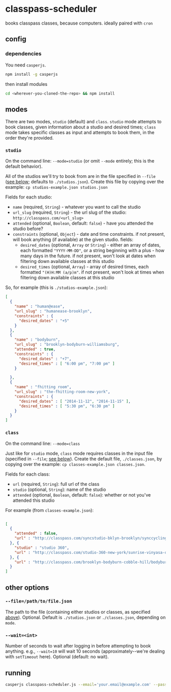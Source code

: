 # classpass-scheduler

books classpass classes, because computers. ideally paired with `cron`

## config

### dependencies

You need `casperjs`.

```bash
npm install -g casperjs
```

then install modules

```bash
cd <wherever-you-cloned-the-repo> && npm install
```

## modes

There are two modes, `studio` (default) and `class`. `studio` mode attempts to book classes, given information about a studio and desired times; `class` mode takes specific classes as input and attempts to book them, in the order they're provided.

### `studio`

On the command line: `--mode=studio` (or omit `--mode` entirely; this is the default behavior).

All of the studios we'll try to book from are in the file specified in `--file` ([see below](#--filepathtofilejson); defaults to `./studios.json`). Create this file by copying over the example: `cp studios-example.json studios.json`

Fields for each studio:

- `name` (required, `String`) - whatever you want to call the studio
- `url_slug` (required, `String`) - the url slug of the studio: `http://classpass.com/<url_slug>`
- `attended` (optional, `Boolean`, default: `false`) - have you attended the studio before?
- `constraints` (optional, `Object`) - date and time constraints. if not present, will book anything (if available) at the given studio. fields:
    - `desired_dates` (optional, `Array` or `String`) - either an array of dates, each formatted `"YYYY-MM-DD"`, or a string beginning with a plus - how many days in the future. if not present, won't look at dates when filtering down available classes at this studio
    - `desired_times` (optional, `Array`) - array of desired times, each formatted `"(H)H:MM (a/p)m"`. if not present, won't look at times when filtering down available classes at this studio

So, for example (this is `./studios-example.json`):

```json
[
  {
    "name" : "human@ease",
    "url_slug" : "humanease-brooklyn",
    "constraints" : {
      "desired_dates" : "+5"
    }
  },
  {
    "name" : "bodyburn",
    "url_slug" : "brooklyn-bodyburn-williamsburg",
    "attended" : true,
    "constraints" : {
      "desired_dates" : "+7",
      "desired_times" : [ "6:00 pm", "7:00 pm" ]
    }

  },
  {
    "name" : "fhitting room",
    "url_slug" : "the-fhitting-room-new-york",
    "constraints" : {
      "desired_dates" : [ "2014-11-12", "2014-11-15" ],
      "desired_times" : [ "5:30 pm", "6:30 pm" ]
    }
  }
]

```

### `class`

On the command line: `--mode=class`

Just like for `studio` mode, `class` mode requires classes in the input file (specified in `--file`; [see below](#--filepathtofilejson)). Create the default file, `./classes.json`, by copying over the example: `cp classes-example.json classes.json`.

Fields for each class:

- `url` (required, `String`): full url of the class
- `studio` (optional, `String`): name of the studio
- `attended` (optional, `Boolean`, default: `false`): whether or not you've attended this studio

For example (from `classes-example.json`):

```json

[
  {
    "attended" : false,
    "url" : "http://classpass.com/syncstudio-bklyn-brooklyn/synccycling-the-basics-ygm7/77744902"
  }, {
    "studio" : "studio 360",
    "url" : "http://classpass.com/studio-360-new-york/sunrise-vinyasa-debd/77745885"
  }, {
    "url" : "http://classpass.com/brooklyn-bodyburn-cobble-hill/bodyburn-all-levels-0d57/78866279"
  }
]

```

## other options

### `--file=/path/to/file.json`

The path to the file (containing either studios or classes, as specified [above](#modes)). Optional. Default is `./studios.json` or `./classes.json`, depending on `mode`.

### `--wait=<int>`

Number of seconds to wait after logging in before attempting to book anything. e.g., `--wait=10` will wait 10 seconds (approximately--we're dealing with `setTimeout` here). Optional (default: no wait).

## running

```bash
casperjs classpass-scheduler.js --email='your.email@example.com' --password='yourClasspassPassword' [--mode=studio|class] [--file=/path/to/file.json] [--wait=<int>]
```
